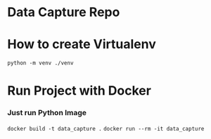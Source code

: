 # Data Capture Repo

# How to create Virtualenv
`python -m venv ./venv`

# Run Project with Docker

### Just run Python Image
`docker build -t data_capture .`
`docker run --rm -it data_capture`
